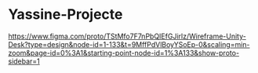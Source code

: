 # Yassine-Projecte

https://www.figma.com/proto/TStMfo7F7nPbQIEfGJirlz/Wireframe-Unity-Desk?type=design&node-id=1-133&t=9MffPdVlBoyYSoEp-0&scaling=min-zoom&page-id=0%3A1&starting-point-node-id=1%3A133&show-proto-sidebar=1
